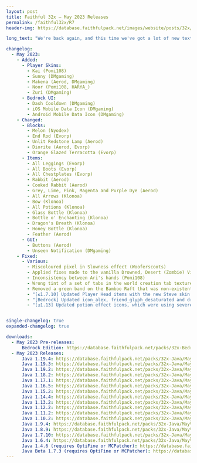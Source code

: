 ```yaml
---
layout: post
title: Faithful 32x – May 2023 Releases
permalink: /faithful32x/R7
header-img: https://database.faithfulpack.net/images/website/posts/32x/R7.jpg

long_text: "We're back again, and this time we've got a lot of new textures for you! Among other things, the new player skins introduced in 1.19.3 have now received a pretty 32x makeover. Since these were the last textures left to do for 1.19.3 and .4, this also means these versions are now fully complete and we can publish them as a full release. Additionally, several common blocks and items that were using older texture (such as diorite, melons, bottles and arrows) have now been remade to bring them up to modern quality standards. As always, many bugs have also been squashed since the last release, ensuring a smooth gaming experience for you.<br>That's all from us for this update – next stop: Trails & Tales!"

changelog:
  - May 2023:
    - Added:
      - Player Skins:
        - Kai (Pomi108)
        - Sunny (DMgaming)
        - Makena (Aerod, DMgaming)
        - Noor (Pomi108, HARYA_)
        - Zuri (DMgaming)
      - Bedrock UI:
        - Dash Cooldown (DMgaming)
        - iOS Mobile Data Icon (DMgaming)
        - Android Mobile Data Icon (DMgaming)
    - Changed:
      - Blocks:
        - Melon (Nyodex)
        - End Rod (Evorp)
        - Unlit Redstone Lamp (Aerod)
        - Diorite (Aerod, Evorp)
        - Orange Glazed Terracotta (Evorp)
      - Items:
        - All Leggings (Evorp)
        - All Boots (Evorp)
        - All Chestplates (Evorp)
        - Rabbit (Aerod)
        - Cooked Rabbit (Aerod)
        - Grey, Lime, Pink, Magenta and Purple Dye (Aerod)
        - All Arrows (Klonoa)
        - Bow (Klonoa)
        - All Potions (Klonoa)
        - Glass Bottle (Klonoa)
        - Bottle o' Enchanting (Klonoa)
        - Dragon's Breath (Klonoa)
        - Honey Bottle (Klonoa)
        - Feather (Aerod)
      - GUI:
        - Buttons (Aerod)
        - Unseen Notification (DMgaming)
    - Fixed:
      - Various:
        - Miscoloured pixel in Slowness effect (Wooferscoots)
        - Applied fixes made to the vanilla Drowned, Desert (Zombie) Villager and Illusioner textures (HARYA_)
        - Inconsistency between Ari's hands (Pomi108)
        - Wrong tint of a set of tabs in the world creation tab texture (Klonoa)
        - Removed a green band on the Bamboo Raft that was non-existent in vanilla (Reia)
        - "[≤1.7.10] Updated Player Head items with the new Steve skin (Pomi108)"
        - "[Bedrock] Updated icon_alex, friend_glyph_desaturated and dressing_room_customization to use the new player skins (DMgaming)"
        - "[≤1.13] Updated potion effect icons, which were using severely outdated textures (Pomi108)"


single-changelog: true
expanded-changelog: true

downloads:
  - May 2023 Pre-releases:
      Bedrock Edition: https://database.faithfulpack.net/packs/32x-Bedrock/May%202023/Faithful%2032x%20-%201.19.mcpack
  - May 2023 Releases: 
      Java 1.19.4: https://database.faithfulpack.net/packs/32x-Java/May%202023/Faithful%2032x%20-%201.19.4.zip
      Java 1.19.3: https://database.faithfulpack.net/packs/32x-Java/May%202023/Faithful%2032x%20-%201.19.3.zip
      Java 1.19.2: https://database.faithfulpack.net/packs/32x-Java/May%202023/Faithful%2032x%20-%201.19.2.zip
      Java 1.18.2: https://database.faithfulpack.net/packs/32x-Java/May%202023/Faithful%2032x%20-%201.18.2.zip
      Java 1.17.1: https://database.faithfulpack.net/packs/32x-Java/May%202023/Faithful%2032x%20-%201.17.1.zip
      Java 1.16.5: https://database.faithfulpack.net/packs/32x-Java/May%202023/Faithful%2032x%20-%201.16.5.zip
      Java 1.15.2: https://database.faithfulpack.net/packs/32x-Java/May%202023/Faithful%2032x%20-%201.15.2.zip
      Java 1.14.4: https://database.faithfulpack.net/packs/32x-Java/May%202023/Faithful%2032x%20-%201.14.4.zip
      Java 1.13.2: https://database.faithfulpack.net/packs/32x-Java/May%202023/Faithful%2032x%20-%201.13.2.zip
      Java 1.12.2: https://database.faithfulpack.net/packs/32x-Java/May%202023/Faithful%2032x%20-%201.12.2.zip
      Java 1.11.2: https://database.faithfulpack.net/packs/32x-Java/May%202023/Faithful%2032x%20-%201.11.2.zip
      Java 1.10.2: https://database.faithfulpack.net/packs/32x-Java/May%202023/Faithful%2032x%20-%201.10.2.zip
      Java 1.9.4: https://database.faithfulpack.net/packs/32x-Java/May%202023/Faithful%2032x%20-%201.9.4.zip
      Java 1.8.9: https://database.faithfulpack.net/packs/32x-Java/May%202023/Faithful%2032x%20-%201.8.9.zip
      Java 1.7.10: https://database.faithfulpack.net/packs/32x-Java/May%202023/Faithful%2032x%20-%201.7.10.zip
      Java 1.6.4: https://database.faithfulpack.net/packs/32x-Java/May%202023/Faithful%2032x%20-%201.6.4.zip
      Java 1.4.6 (requires OptiFine or MCPatcher): https://database.faithfulpack.net/packs/32x-Java/May%202023/Faithful%2032x%20-%201.4.6.zip
      Java Beta 1.7.3 (requires OptiFine or MCPatcher): https://database.faithfulpack.net/packs/32x-Java/May%202023/Faithful%2032x%20-%20b1.7.3.zip
---
```

